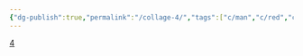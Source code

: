 ```yaml
---
{"dg-publish":true,"permalink":"/collage-4/","tags":["c/man","c/red","c/bw","c/interitus","c/number","c/black"],"created":"2024-01-02T16:11:01.228-05:00","updated":"2024-01-02T16:13:01.277-05:00"}
---
```



[4](https://www.instagram.com/p/CAQ_-reBuUE/)
